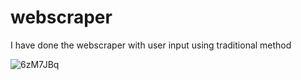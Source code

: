 # webscraper

I have done the webscraper with user input using traditional method

![6zM7JBq](https://github.com/codewordlokesh/webscraper/assets/126788472/ec17d157-b9f0-4212-89bd-32bc0e9de713)
